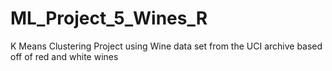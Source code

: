 # ML_Project_5_Wines_R
K Means Clustering Project using Wine data set from the UCI archive based off of red and white wines
